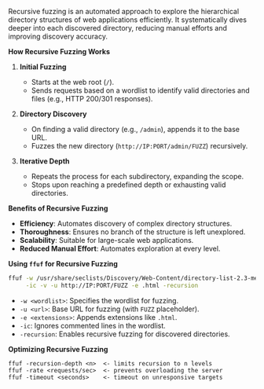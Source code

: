 Recursive fuzzing is an automated approach to explore the hierarchical directory structures of web applications efficiently. It systematically dives deeper into each discovered directory, reducing manual efforts and improving discovery accuracy.

 **How Recursive Fuzzing Works**
1. **Initial Fuzzing**
    - Starts at the web root (`/`).
    - Sends requests based on a wordlist to identify valid directories and files (e.g., HTTP 200/301 responses).
    
2. **Directory Discovery**
    - On finding a valid directory (e.g., `/admin`), appends it to the base URL.
    - Fuzzes the new directory (`http://IP:PORT/admin/FUZZ`) recursively.

3. **Iterative Depth**
    - Repeats the process for each subdirectory, expanding the scope.
    - Stops upon reaching a predefined depth or exhausting valid directories.

 **Benefits of Recursive Fuzzing**
- **Efficiency**: Automates discovery of complex directory structures.
- **Thoroughness**: Ensures no branch of the structure is left unexplored.
- **Scalability**: Suitable for large-scale web applications.
- **Reduced Manual Effort**: Automates exploration at every level.

 **Using `ffuf` for Recursive Fuzzing**

```bash
ffuf -w /usr/share/seclists/Discovery/Web-Content/directory-list-2.3-medium.txt \
     -ic -v -u http://IP:PORT/FUZZ -e .html -recursion
```

- `-w <wordlist>`: Specifies the wordlist for fuzzing.
- `-u <url>`: Base URL for fuzzing (with `FUZZ` placeholder).
- `-e <extensions>`: Appends extensions like `.html`.
- `-ic`: Ignores commented lines in the wordlist.
- `-recursion`: Enables recursive fuzzing for discovered directories.

**Optimizing Recursive Fuzzing**

```shell
ffuf -recursion-depth <n>  <- limits recursion to n levels
ffuf -rate <requests/sec>  <- prevents overloading the server
ffuf -timeout <seconds>    <- timeout on unresponsive targets
```
